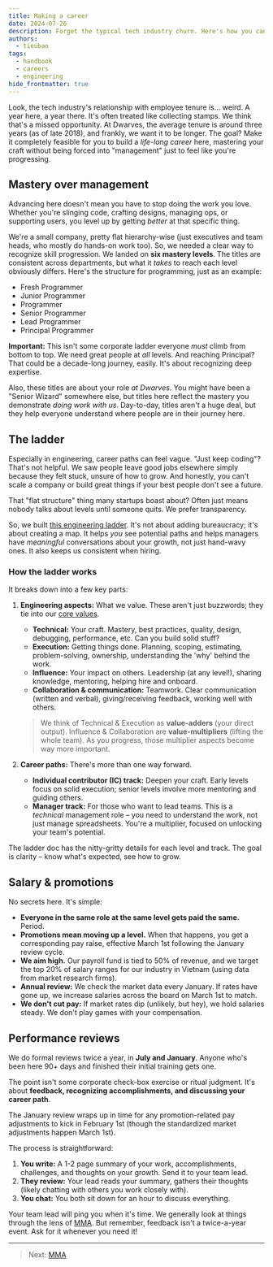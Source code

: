 ```yaml
---
title: Making a career
date: 2024-07-26
description: Forget the typical tech industry churn. Here's how you can actually build a lasting career and master your craft at Dwarves Foundation.
authors:
  - tieubao
tags:
  - handbook
  - careers
  - engineering
hide_frontmatter: true
---
```


Look, the tech industry's relationship with employee tenure is… weird. A year here, a year there. It's often treated like collecting stamps. We think that's a missed opportunity. At Dwarves, the average tenure is around three years (as of late 2018), and frankly, we want it to be longer. The goal? Make it completely feasible for you to build a *life-long career* here, mastering your craft without being forced into "management" just to feel like you're progressing.

## Mastery over management

Advancing here doesn't mean you have to stop doing the work you love. Whether you're slinging code, crafting designs, managing ops, or supporting users, you level up by getting *better* at that specific thing.

We're a small company, pretty flat hierarchy-wise (just executives and team heads, who mostly do hands-on work too). So, we needed a clear way to recognize skill progression. We landed on **six mastery levels**. The titles are consistent across departments, but what it *takes* to reach each level obviously differs. Here's the structure for programming, just as an example:

* Fresh Programmer
* Junior Programmer
* Programmer
* Senior Programmer
* Lead Programmer
* Principal Programmer

**Important:** This isn't some corporate ladder everyone *must* climb from bottom to top. We need great people at *all* levels. And reaching Principal? That could be a decade-long journey, easily. It's about recognizing deep expertise.

Also, these titles are about your role *at Dwarves*. You might have been a "Senior Wizard" somewhere else, but titles here reflect the mastery you demonstrate *doing work with us*. Day-to-day, titles aren't a huge deal, but they help everyone understand where people are in their journey here.

## The ladder

Especially in engineering, career paths can feel vague. "Just keep coding"? That's not helpful. We saw people leave good jobs elsewhere simply because they felt stuck, unsure of how to grow. And honestly, you can't scale a company or build great things if your best people don't see a future.

That "flat structure" thing many startups boast about? Often just means nobody talks about levels until someone quits. We prefer transparency.

So, we built [this engineering ladder](https://docs.google.com/spreadsheets/d/1oT2u-cZ4u7ls-V3abmBiddjaZgGTUXBncycxVkyg4Jg/edit#gid=0). It's not about adding bureaucracy; it's about creating a map. It helps *you* see potential paths and helps managers have *meaningful* conversations about your growth, not just hand-wavy ones. It also keeps us consistent when hiring.

### How the ladder works

It breaks down into a few key parts:

1. **Engineering aspects:** What we value. These aren't just buzzwords; they tie into our [core values]().
    * **Technical:** Your craft. Mastery, best practices, quality, design, debugging, performance, etc. Can you build solid stuff?
    * **Execution:** Getting things done. Planning, scoping, estimating, problem-solving, ownership, understanding the 'why' behind the work.
    * **Influence:** Your impact on others. Leadership (at any level!), sharing knowledge, mentoring, helping hire and onboard.
    * **Collaboration & communication:** Teamwork. Clear communication (written and verbal), giving/receiving feedback, working well with others.

    > We think of Technical & Execution as **value-adders** (your direct output). Influence & Collaboration are **value-multipliers** (lifting the whole team). As you progress, those multiplier aspects become way more important.

2. **Career paths:** There's more than one way forward.
    * **Individual contributor (IC) track:** Deepen your craft. Early levels focus on solid execution; senior levels involve more mentoring and guiding others.
    * **Manager track:** For those who want to lead teams. This is a *technical* management role – you need to understand the work, not just manage spreadsheets. You're a multiplier, focused on unlocking your team's potential.

The ladder doc has the nitty-gritty details for each level and track. The goal is clarity – know what's expected, see how to grow.

## Salary & promotions

No secrets here. It's simple:

* **Everyone in the same role at the same level gets paid the same.** Period.
* **Promotions mean moving up a level.** When that happens, you get a corresponding pay raise, effective March 1st following the January review cycle.
* **We aim high.** Our payroll fund is tied to 50% of revenue, and we target the top 20% of salary ranges for our industry in Vietnam (using data from market research firms).
* **Annual review:** We check the market data every January. If rates have gone up, we increase salaries across the board on March 1st to match.
* **We don't cut pay:** If market rates dip (unlikely, but hey), we hold salaries steady. We don't play games with your compensation.

## Performance reviews

We do formal reviews twice a year, in **July and January**. Anyone who's been here 90+ days and finished their initial training gets one.

The point isn't some corporate check-box exercise or ritual judgment. It's about **feedback, recognizing accomplishments, and discussing your career path**.

The January review wraps up in time for any promotion-related pay adjustments to kick in February 1st (though the standardized market adjustments happen March 1st).

The process is straightforward:

1. **You write:** A 1-2 page summary of your work, accomplishments, challenges, and thoughts on your growth. Send it to your team lead.
2. **They review:** Your lead reads your summary, gathers their thoughts (likely chatting with others you work closely with).
3. **You chat:** You both sit down for an hour to discuss everything.

Your team lead will ping you when it's time. We generally look at things through the lens of [MMA](mma.md). But remember, feedback isn't a twice-a-year event. Ask for it whenever you need it!

---

> Next: [MMA](mma.md)

